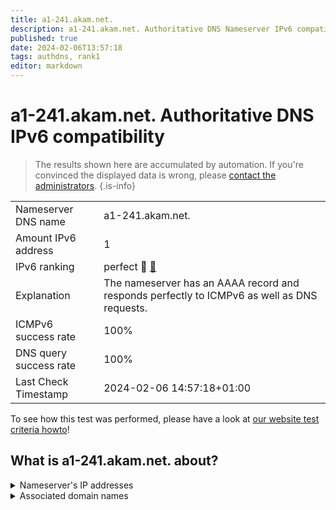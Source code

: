 ```yaml
---
title: a1-241.akam.net.
description: a1-241.akam.net. Authoritative DNS Nameserver IPv6 compatibility
published: true
date: 2024-02-06T13:57:18
tags: authdns, rank1
editor: markdown
---
```


# a1-241.akam.net. Authoritative DNS IPv6 compatibility

> The results shown here are accumulated by automation. If you're convinced the displayed data is wrong, please [contact the administrators](/howto/chat). 
{.is-info}




|   |   |
| - | - |
| Nameserver DNS name | a1-241.akam.net.
| Amount IPv6 address | 1
| IPv6 ranking | perfect :1st_place_medal: [🔗](/howto/ranking) |
| Explanation | The nameserver has an AAAA record and responds perfectly to ICMPv6 as well as DNS requests. |
| ICMPv6 success rate | 100%|
| DNS query success rate | 100% |
| Last Check Timestamp | 2024-02-06 14:57:18+01:00 |

To see how this test was performed, please have a look at [our website test criteria howto](/howto/testcriteria/authdns)!


## What is a1-241.akam.net. about?




<details>
<summary>Nameserver's IP addresses</summary>

2600:1401:2::f1

</details>



<details>
<summary>Associated domain names</summary>

www.credit-agricole.fr

</details>
